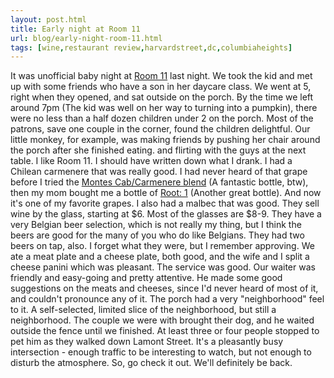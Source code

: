 ```yaml
---
layout: post.html
title: Early night at Room 11
url: blog/early-night-room-11.html
tags: [wine,restaurant review,harvardstreet,dc,columbiaheights]
---
```

It was unofficial baby night at [Room 11](http://www.room11dc.com/) last night. We took the kid and met up with some friends who have a son in her daycare class. We went at 5, right when they opened, and sat outside on the porch. By the time we left around 7pm (The kid was well on her way to turning into a pumpkin), there were no less than a half dozen children under 2 on the porch. Most of the patrons, save one couple in the corner, found the children delightful. Our little monkey, for example, was making friends by pushing her chair around the porch after she finished eating. and flirting with the guys at the next table. I like Room 11. I should have written down what I drank. I had a Chilean carmenere that was really good. I had never heard of that grape before I tried the [Montes Cab/Carmenere blend](http://www.monteswines.com/english/nuestros_vinos/ls_cabernetcarmenere.htm) (A fantastic bottle, btw), then my mom bought me a bottle of [Root: 1](http://www.root1wine.com/#carmenere) (Another great bottle). And now it's one of my favorite grapes. I also had a malbec that was good. They sell wine by the glass, starting at $6. Most of the glasses are $8-9. They have a very Belgian beer selection, which is not really my thing, but I think the beers are good for the many of you who do like Belgians. They had two beers on tap, also. I forget what they were, but I remember approving. We ate a meat plate and a cheese plate, both good, and the wife and I split a cheese panini which was pleasant. The service was good. Our waiter was friendly and easy-going and pretty attentive. He made some good suggestions on the meats and cheeses, since I'd never heard of most of it, and couldn't pronounce any of it. The porch had a very "neighborhood" feel to it. A self-selected, limited slice of the neighborhood, but still a neighborhood. The couple we were with brought their dog, and he waited outside the fence until we finished. At least three or four people stopped to pet him as they walked down Lamont Street. It's a pleasantly busy intersection - enough traffic to be interesting to watch, but not enough to disturb the atmosphere. So, go check it out. We'll definitely be back.
